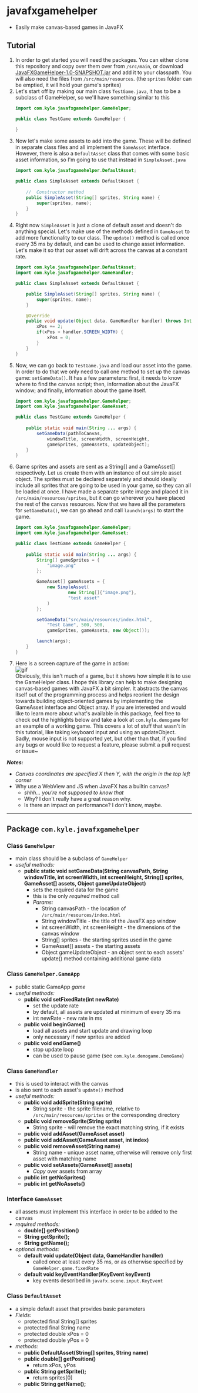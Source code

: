 # javafxgamehelper

 - Easily make canvas-based games in JavaFX

## Tutorial

1.  In order to get started you will need the packages. 
    You can either clone this repository and 
    copy over them over from `/src/main`, or download 
    [JavaFXGameHelper-1.0-SNAPSHOT.jar](JavaFXGameHelper-1.0-SNAPSHOT.jar) and 
    add it to your classpath. You will also need the files 
    from `/src/main/resources`. (the `sprites` folder can be emptied, 
    it will hold your game's sprites)
2.  Let's start off by making our main class `TestGame.java`, it has 
    to be a subclass of GameHelper, so we'll have something similar 
    to this
    ```Java    
    import com.kyle.javafxgamehelper.GameHelper;
    
    public class TestGame extends GameHelper {
          
    }
    ```
3.  Now let's make some assets to add into the game. These will be 
    defined in separate class files and all implement the `GameAsset` 
    interface. However, there is also a `DefaultAsset` class that 
    comes with some basic asset information, so I'm going to use that 
    instead in `SimpleAsset.java`
    ```Java
    import com.kyle.javafxgamehelper.DefaultAsset;
    
    public class SimpleAsset extends DefaultAsset {
        
        //  Constructor method
        public SimpleAsset(String[] sprites, String name) {
            super(sprites, name);
        }
    }
    ```
4.  Right now `SimpleAsset` is just a clone of default asset and doesn't 
    do anything special. Let's make use of the methods defined 
    in `GameAsset` to add more functionality to our class. The 
    `update()` method is called once every 35 ms by default, and 
    can be used to change asset information. Let's make it so that our 
    asset will drift across the canvas at a constant rate. 
    ```Java
    import com.kyle.javafxgamehelper.DefaultAsset;
    import com.kyle.javafxgamehelper.GameHandler;
    
    public class SimpleAsset extends DefaultAsset {

        public SimpleAsset(String[] sprites, String name) {
            super(sprites, name);
        }

        @Override
        public void update(Object data, GameHandler handler) throws InterruptedException {
            xPos += 2;
            if(xPos > handler.SCREEN_WIDTH) {
                xPos = 0;
            }
        }
    }
    ```
5.  Now, we can go back to `TestGame.java` and load our asset 
    into the game. In order to do that we only need to call one 
    method to set up the canvas game: `setGameData()`. It has a 
    few parameters: first, it needs to know where to find the 
    canvas script; then, information about the JavaFX window; 
    and finally, information about the game itself.
    ```Java
    import com.kyle.javafxgamehelper.GameHelper;
    import com.kyle.javafxgamehelper.GameAsset;
    
    public class TestGame extends GameHelper {
         
        public static void main(String ... args) {
            setGameData(pathToCanvas,
                windowTitle, screenWidth, screenHeight,
                gameSprites, gameAssets, updateObject);
        }    
    }    
    ```
6.  Game sprites and assets are sent as a String[] and a 
    GameAsset[] respectively. Let us create them with an instance of 
    out simple asset object. The sprites must be declared separately 
    and should ideally include all sprites that are going to be used 
    in your game, so they can all be loaded at once. I have made a 
    separate sprite image and placed it in `/src/main/resources/sprites`, 
    but it can go wherever you have placed the rest of the canvas 
    resources. Now that we have all the parameters for `setGameData()`, 
    we can go ahead and call `launch(args)` to start the game.
    ```Java
    import com.kyle.javafxgamehelper.GameHelper;
    import com.kyle.javafxgamehelper.GameAsset;
    
    public class TestGame extends GameHelper {
         
        public static void main(String ... args) {
            String[] gameSprites = {
                "image.png"
            };
    
            GameAsset[] gameAssets = {
                new SimpleAsset(
                        new String[]{"image.png"},
                        "test asset"
                )
            };
    
            setGameData("src/main/resources/index.html",
                "Test Game", 500, 500,
                gameSprites, gameAssets, new Object());
    
            launch(args);
        }    
    }    
    ```
7.  Here is a screen capture of the game in action:  
    ![gif](test_game.gif)  
    Obviously, this isn't much of a game, but it shows how simple 
    it is to use the GameHelper class. I hope this library can 
    help to make designing canvas-based games with JavaFX a 
    bit simpler. It abstracts the canvas itself out of the
    programming process and helps reorient the design towards building
    object-oriented games by implementing the GameAsset interface and
    Object array. If you are interested and would like to learn more 
    about what's available in this package, feel free to check out the 
    highlights below and take a look at `com.kyle.demogame` 
    for an example of a working game. This covers a lot of stuff 
    that wasn't in this tutorial, like taking keyboard input and 
    using an updateObject. Sadly, mouse input is not supported yet, 
    but other than that, if you find any bugs or would like to 
    request a feature, please submit a pull request or issue~  

***Notes:***
 - *Canvas coordinates are specified X then Y, with the origin in the
  top left corner*
 - Why use a WebView and JS when JavaFX has a builtin canvas?
    - _shhh... you're not supposed to know that_
    - Why? I don't really have a great reason why.
    - Is there an impact on performance? I don't know, maybe. 
  
<hr>

## Package `com.kyle.javafxgamehelper`

### Class `GameHelper`
 - main class should be a subclass of `GameHelper`
 - _useful methods:_
   - **public static void setGameData(String canvasPath,
   String windowTitle, int screenWidth, int screenHeight,
   String[] sprites, GameAsset[] assets,
   Object gameUpdateObject)**
      - sets the required data for the game
      - this is the only *required* method call
       - _Params:_
         - String canvasPath - the location of 
           `/src/main/resources/index.html`
         - String windowTitle - the title of the JavaFX app window
         - int screenWidth, int screenHeight - the 
           dimensions of the canvas window
         - String[] sprites - the starting sprites used in the game
         - GameAsset[] assets - the starting assets
         - Object gameUpdateObject - an object sent to each assets'
           update() method containing additional game data
     
### Class `GameHelper.GameApp`
 - public static GameApp _game_
 - _useful methods:_  
   - **public void setFixedRate(int newRate)**
       - set the update rate
       - by default, all assets are updated at minimum of every 
         35 ms
       - int newRate - new rate in ms
   - **public void beginGame()**
       - load all assets and start update and drawing loop
       - only necessary if new sprites are added
   - **public void endGame()**
       - stop update loop
       - can be used to pause game (see `com.kyle.demogame.DemoGame`)

### Class `GameHandler`
 - this is used to interact with the canvas
 - is also sent to each asset's `update()` method
 - _useful methods:_
   - **public void addSprite(String sprite)**
       - String sprite - the sprite filename, relative to 
         `/src/main/resources/sprites` or the corresponding directory
   - **public void removeSprite(String sprite)**
       - String sprite - will remove the exact matching string, 
         if it exists
   - **public void addAsset(GameAsset asset)**  
   - **public void addAsset(GameAsset asset, int index)**
   - **public void removeAsset(String name)**
       - String name - unique asset name, otherwise 
         will remove only first asset with matching name
   - **public void setAssets(GameAsset[] assets)**
      - *Copy* over assets from array
   - **public int getNoSprites()**  
   - **public int getNoAssets()**

### Interface `GameAsset`
 - all assets must implement this interface in order 
   to be added to the canvas
 - _required methods:_
    - **double[] getPosition()**  
    - **String getSprite();**  
    - **String getName();**  
 - _optional methods:_
   - **default void update(Object data, GameHandler handler)**
       - called once at least every 35 ms, or as otherwise specified by
         `GameHelper.game.fixedRate`
   - **default void keyEventHandler(KeyEvent keyEvent)**
      - key events described in `javafx.scene.input.KeyEvent`

### Class `DefaultAsset`
 - a simple default asset that provides basic parameters
 - _Fields:_
   - protected final String[] sprites
   - protected final String name
   - protected double xPos = 0
   - protected double yPos = 0
 - _methods:_
   - **public DefaultAsset(String[] sprites, String name)**  
   - **public double[] getPosition()**
      - return xPos, yPos
   - **public String getSprite();**
      - return sprites[0]
   - **public String getName();**  
   
